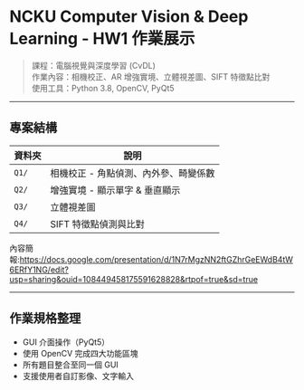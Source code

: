 # NCKU Computer Vision & Deep Learning - HW1 作業展示

> 課程：電腦視覺與深度學習 (CvDL)  
> 作業內容：相機校正、AR 增強實境、立體視差圖、SIFT 特徵點比對  
> 使用工具：Python 3.8, OpenCV, PyQt5

---

## 專案結構
| 資料夾 | 說明 |
|--------|------|
| `Q1/`  | 相機校正 - 角點偵測、內外參、畸變係數 |
| `Q2/`  | 增強實境 - 顯示單字 & 垂直顯示 |
| `Q3/`  | 立體視差圖 |
| `Q4/`  | SIFT 特徵點偵測與比對 |
內容簡報:https://docs.google.com/presentation/d/1N7rMgzNN2ftGZhrGeEWdB4tW6ERfY1NG/edit?usp=sharing&ouid=108449458175591628828&rtpof=true&sd=true

---
## 作業規格整理
- GUI 介面操作（PyQt5）
- 使用 OpenCV 完成四大功能區塊
- 所有題目整合至同一個 GUI
- 支援使用者自訂影像、文字輸入
